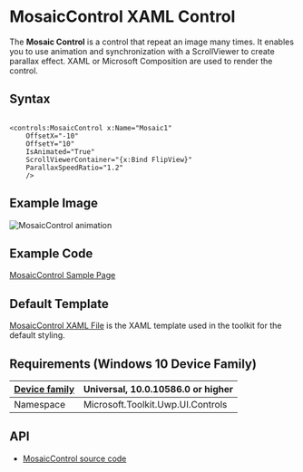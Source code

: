 # MosaicControl XAML Control

The **Mosaic Control** is a control that repeat an image many times. It enables you to use animation and synchronization with a ScrollViewer to create parallax effect. XAML or Microsoft Composition are used to render the control.

## Syntax

```xaml

<controls:MosaicControl x:Name="Mosaic1"
	OffsetX="-10" 
	OffsetY="10"
	IsAnimated="True"
	ScrollViewerContainer="{x:Bind FlipView}"
	ParallaxSpeedRatio="1.2"
	/>

```

## Example Image

![MosaicControl animation](../resources/images/Controls-MosaicControl.gif "MosaicControl")

## Example Code

[MosaicControl Sample Page](https://github.com/Microsoft/UWPCommunityToolkit/tree/master/Microsoft.Toolkit.Uwp.SampleApp/SamplePages/MosaicControl)

## Default Template 

[MosaicControl XAML File](https://github.com/Microsoft/UWPCommunityToolkit/blob/master/Microsoft.Toolkit.Uwp.UI.Controls/MosaicControl/MosaicControl.xaml) is the XAML template used in the toolkit for the default styling.

## Requirements (Windows 10 Device Family)

| [Device family](http://go.microsoft.com/fwlink/p/?LinkID=526370) | Universal, 10.0.10586.0 or higher |
| --- | --- |
| Namespace | Microsoft.Toolkit.Uwp.UI.Controls |

## API

* [MosaicControl source code](https://github.com/Microsoft/UWPCommunityToolkit/tree/master/Microsoft.Toolkit.Uwp.UI.Controls/MosaicControl)